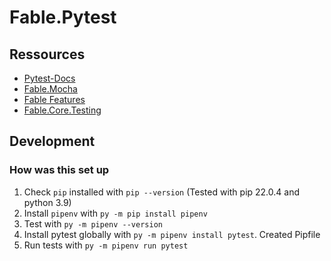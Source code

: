# Fable.Pytest

## Ressources

- [Pytest-Docs](https://docs.pytest.org/en/stable/how-to/capture-warnings.html)
- [Fable.Mocha](https://github.com/Zaid-Ajaj/Fable.Mocha/blob/master/src/Mocha.fs)
- [Fable Features](https://fable.io/Fable.Python/communicate/py-from-fable.html)
- [Fable.Core.Testing](https://github.com/fable-compiler/Fable/blob/main/src/Fable.Core/Fable.Core.Util.fs)

## Development

### How was this set up

1. Check `pip` installed with `pip --version` (Tested with pip 22.0.4 and python 3.9)
2. Install `pipenv` with `py -m pip install pipenv`
3. Test with `py -m pipenv --version`
2. Install pytest globally with `py -m pipenv install pytest`. Created Pipfile
3. Run tests with `py -m pipenv run pytest`
